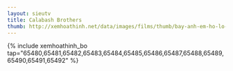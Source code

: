 ```yaml
---
layout: sieutv
title: Calabash Brothers
thumb: http://xemhoathinh.net/data/images/films/thumb/bay-anh-em-ho-lo-calabash-brothers-1987.jpg
---
```

{% include xemhoathinh_bo tap="65480,65481,65482,65483,65484,65485,65486,65487,65488,65489,65490,65491,65492" %} 
